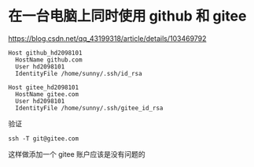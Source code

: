 # 在一台电脑上同时使用 github 和 gitee

https://blog.csdn.net/qq_43199318/article/details/103469792

```
Host github_hd2098101
  HostName github.com
  User hd2098101
  IdentityFile /home/sunny/.ssh/id_rsa

Host gitee_hd2098101
  HostName gitee.com
  User hd2098101
  IdentityFile /home/sunny/.ssh/gitee_id_rsa
```

验证

```
ssh -T git@gitee.com
```

这样做添加一个 gitee 账户应该是没有问题的

